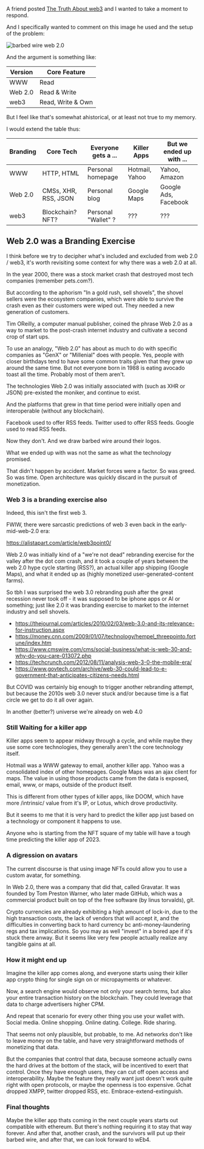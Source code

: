 <!-- njnmdoc:  title="Some Thoughts on 'web3'"  -->

A friend posted [The Truth About web3](http://thisisworthreading.com/2022/01/28/the-truth-about-web3/)
and I wanted to take a moment to respond.

And I specifically wanted to comment on this image he used and the setup of the problem:

![barbed wire web 2.0](https://i0.wp.com/thisisworthreading.com/wp-content/uploads/2022/01/web3eco.png?resize=768%2C431)


And the argument is something like:

|Version|Core Feature |
|-------|-------------|
|WWW | Read|
|Web 2.0 | Read & Write|
|web3 | Read, Write & Own|

But I feel like that's somewhat ahistorical, or at least not true to my memory.

I would extend the table thus:

|Branding|Core Tech | Everyone gets a ... | Killer Apps | But we ended up with ... |
|-------|-------------|---|---|---|
|WWW | HTTP, HTML| Personal homepage | Hotmail, Yahoo | Yahoo, Amazon |
|Web 2.0 | CMSs, XHR, RSS, JSON | Personal blog |  Google Maps | Google Ads, Facebook |
|web3 | Blockchain? NFT? | Personal "Wallet" ? | ??? | ??? |



## Web 2.0 was a Branding Exercise

I think before we try to decipher what's included and excluded from web 2.0 / web3, it's worth
revisiting some context for why there was a web 2.0 at all.

In the year 2000, there was a stock market crash that destroyed most tech companies (remember pets.com?).

But according to the aphorism "In a gold rush, sell shovels", the shovel sellers were the
ecosystem companies, which were able to survive the crash even as their customers were wiped out.
They needed a new generation of customers.

Tim OReilly, a computer manual publisher, coined the phrase Web 2.0 as a way to market to the post-crash
internet industry and cultivate a second crop of start ups.

To use an analogy, "Web 2.0" has about as much to do with specific companies as "GenX" or "Millenial"
does with people. Yes, people with closer birthdays tend to have some common traits given that they
grew up around the same time. But not everyone born in 1988 is eating avocado toast all the time. Probably
most of them aren't.

The technologies Web 2.0 was initially associated with (such as XHR or JSON) pre-existed the moniker, and
continue to exist.

And the platforms that grew in that time period were initially open and interoperable (without any blockchain).

Facebook used to offer RSS feeds. Twitter used to offer RSS feeds. Google used to read RSS feeds.

Now they don't. And we draw barbed wire around their logos.

What we ended up with was not the same as what the technology promised.

That didn't happen by accident. Market forces were a factor. So was greed. So was time.
Open architecture was quickly discard in the pursuit of monetization.

### Web 3 is a branding exercise also

Indeed, this isn't the first web 3.

FWIW, there were sarcastic predictions of web 3 even back in the early-mid-web-2.0 era:

https://alistapart.com/article/web3point0/

Web 2.0 was initially kind of a "we're not dead" rebranding exercise for the valley after the dot com crash, and it took a couple of years between the web 2.0 hype cycle starting (RSS?), an actual killer app shipping (Google Maps), and what it ended up as (highly monetized user-generated-content farms).

So tbh I was surprised the web 3.0 rebranding push after the great recession never took off - it was supposed to be iphone apps or AI or something; just like 2.0 it was branding exercise to market to the internet industry and sell shovels.

* https://thejournal.com/articles/2010/02/03/web-3.0-and-its-relevance-for-instruction.aspx
* https://money.cnn.com/2009/01/07/technology/hempel_threepointo.fortune/index.htm
* https://www.cmswire.com/cms/social-business/what-is-web-30-and-why-do-you-care-013072.php
* https://techcrunch.com/2012/08/11/analysis-web-3-0-the-mobile-era/
* https://www.govtech.com/archive/web-30-could-lead-to-e-government-that-anticipates-citizens-needs.html

But COVID was certainly big enough to trigger another rebranding attempt, but because the 2010s web 3.0 never stuck and/or because time is a flat circle we get to do it all over again.

In another (better?) universe we're already on web 4.0

### Still Waiting for a killer app

Killer apps seem to appear midway through a cycle, and while maybe they use some core technologies, they generally aren't
the core technology itself.

Hotmail was a WWW gateway to email, another killer app. Yahoo was a consolidated index of other homepages.
Google Maps was an ajax client for maps.  The value in using those products came from the data is exposed, email, www, or maps, outside of the product itself.

This is different from other types of killer apps, like DOOM, which have more /intrinsic/ value from it's IP, or Lotus, which drove productivity.

But it seems to me that it is very hard to predict the killer app just based on a technology or component it happens to use.

Anyone who is starting from the NFT square of my table will have a tough time predicting the killer app of 2023.

### A digression on avatars

The current discourse is that using image NFTs could allow you to use a custom avatar, for something.

In Web 2.0, there was a company that did that, called Gravatar. It was founded by Tom Preston Warner, who later made GitHub,
which was a commercial product built on top of the free software (by linus torvalds), git.

Crypto currencies are already exhibiting a high amount of lock-in, due to the high transaction costs, the lack of vendors
that will accept it, and the difficulties in converting back to hard currency bc anti-money-laundering regs and tax
implications. So you may as well "invest" in a bored ape if it's stuck there anway. But it seems like very few people actually
realize any tangible gains at all.

### How it might end up

Imagine the killer app comes along, and everyone starts using their killer app crypto thing for single sign on or micropayments or whatever.

Now, a search engine would observe not only your search terms, but also your entire transaction history on the blockchain.
They could leverage that data to charge advertisers higher CPM.

And repeat that scenario for every other thing you use your wallet with. Social media. Online shopping. Online dating. College. Ride sharing.

That seems not only plausible, but probable, to me. Ad networks don't like to leave money on the table, and have very
straightforward methods of monetizing that data.

But the companies that control that data, because someone actually owns the hard drives at the bottom of the stack, will be
incentived to exert that control. Once they have enough users, they can cut off open access and interoperability. Maybe
the feature they really want just doesn't work quite right with open protocols, or maybe the openness is too expensive.
Gchat dropped XMPP, twitter dropped RSS, etc. Embrace-extend-extinguish.

### Final thoughts

Maybe the killer app thats coming in the next couple years starts out compatible with ethereum.
But there's nothing requiring it to stay that way forever. And after that, another crash, and
the survivors will put up their barbed wire, and after that, we can look forward to wEb4.




